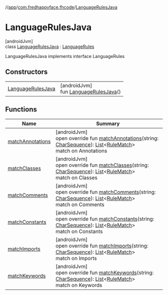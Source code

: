 //[app](../../../index.md)/[com.fredhappyface.fhcode](../index.md)/[LanguageRulesJava](index.md)

# LanguageRulesJava

[androidJvm]\
class [LanguageRulesJava](index.md) : [LanguageRules](../-language-rules/index.md)

LanguageRulesJava implements interface LanguageRules

## Constructors

| | |
|---|---|
| [LanguageRulesJava](-language-rules-java.md) | [androidJvm]<br>fun [LanguageRulesJava](-language-rules-java.md)() |

## Functions

| Name | Summary |
|---|---|
| [matchAnnotations](match-annotations.md) | [androidJvm]<br>open override fun [matchAnnotations](match-annotations.md)(string: [CharSequence](https://kotlinlang.org/api/latest/jvm/stdlib/kotlin/-char-sequence/index.html)): [List](https://kotlinlang.org/api/latest/jvm/stdlib/kotlin.collections/-list/index.html)&lt;[RuleMatch](../-rule-match/index.md)&gt;<br>match on Annotations |
| [matchClasses](match-classes.md) | [androidJvm]<br>open override fun [matchClasses](match-classes.md)(string: [CharSequence](https://kotlinlang.org/api/latest/jvm/stdlib/kotlin/-char-sequence/index.html)): [List](https://kotlinlang.org/api/latest/jvm/stdlib/kotlin.collections/-list/index.html)&lt;[RuleMatch](../-rule-match/index.md)&gt;<br>match on Classes |
| [matchComments](match-comments.md) | [androidJvm]<br>open override fun [matchComments](match-comments.md)(string: [CharSequence](https://kotlinlang.org/api/latest/jvm/stdlib/kotlin/-char-sequence/index.html)): [List](https://kotlinlang.org/api/latest/jvm/stdlib/kotlin.collections/-list/index.html)&lt;[RuleMatch](../-rule-match/index.md)&gt;<br>match on Comments |
| [matchConstants](match-constants.md) | [androidJvm]<br>open override fun [matchConstants](match-constants.md)(string: [CharSequence](https://kotlinlang.org/api/latest/jvm/stdlib/kotlin/-char-sequence/index.html)): [List](https://kotlinlang.org/api/latest/jvm/stdlib/kotlin.collections/-list/index.html)&lt;[RuleMatch](../-rule-match/index.md)&gt;<br>match on Constants |
| [matchImports](match-imports.md) | [androidJvm]<br>open override fun [matchImports](match-imports.md)(string: [CharSequence](https://kotlinlang.org/api/latest/jvm/stdlib/kotlin/-char-sequence/index.html)): [List](https://kotlinlang.org/api/latest/jvm/stdlib/kotlin.collections/-list/index.html)&lt;[RuleMatch](../-rule-match/index.md)&gt;<br>match on Imports |
| [matchKeywords](match-keywords.md) | [androidJvm]<br>open override fun [matchKeywords](match-keywords.md)(string: [CharSequence](https://kotlinlang.org/api/latest/jvm/stdlib/kotlin/-char-sequence/index.html)): [List](https://kotlinlang.org/api/latest/jvm/stdlib/kotlin.collections/-list/index.html)&lt;[RuleMatch](../-rule-match/index.md)&gt;<br>match on Keywords |
